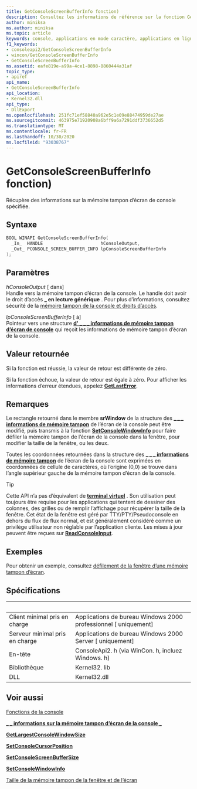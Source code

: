 ```yaml
---
title: GetConsoleScreenBufferInfo fonction)
description: Consultez les informations de référence sur la fonction GetConsoleScreenBufferInfo, qui récupère des informations sur la mémoire tampon d’écran de console spécifiée.
author: miniksa
ms.author: miniksa
ms.topic: article
keywords: console, applications en mode caractère, applications en ligne de commande, applications de terminal, API console
f1_keywords:
- consoleapi2/GetConsoleScreenBufferInfo
- wincon/GetConsoleScreenBufferInfo
- GetConsoleScreenBufferInfo
ms.assetid: eafe819e-a99a-4ce1-8898-8860444a31af
topic_type:
- apiref
api_name:
- GetConsoleScreenBufferInfo
api_location:
- Kernel32.dll
api_type:
- DllExport
ms.openlocfilehash: 251fc71ef58840a962e5c1e09e88474959de27ae
ms.sourcegitcommit: 463975e71920908a6bff9a6a7291ddf3736652d5
ms.translationtype: MT
ms.contentlocale: fr-FR
ms.lasthandoff: 10/30/2020
ms.locfileid: "93038767"
---
```

# <a name="getconsolescreenbufferinfo-function"></a>GetConsoleScreenBufferInfo fonction)

Récupère des informations sur la mémoire tampon d’écran de console spécifiée.

## <a name="syntax"></a>Syntaxe

```C
BOOL WINAPI GetConsoleScreenBufferInfo(
  _In_  HANDLE                      hConsoleOutput,
  _Out_ PCONSOLE_SCREEN_BUFFER_INFO lpConsoleScreenBufferInfo
);
```

## <a name="parameters"></a>Paramètres

*hConsoleOutput* \[ dans\]  
Handle vers la mémoire tampon d’écran de la console. Le handle doit avoir le droit d’accès **\_ en lecture générique** . Pour plus d’informations, consultez sécurité de la [mémoire tampon de la console et droits d’accès](console-buffer-security-and-access-rights.md).

*lpConsoleScreenBufferInfo* \[ à\]  
Pointeur vers une structure [**d' \_ \_ \_ informations de mémoire tampon d’écran de console**](console-screen-buffer-info-str.md) qui reçoit les informations de mémoire tampon d’écran de la console.

## <a name="return-value"></a>Valeur retournée

Si la fonction est réussie, la valeur de retour est différente de zéro.

Si la fonction échoue, la valeur de retour est égale à zéro. Pour afficher les informations d’erreur étendues, appelez [**GetLastError**](https://msdn.microsoft.com/library/windows/desktop/ms679360).

## <a name="remarks"></a>Remarques

Le rectangle retourné dans le membre **srWindow** de la structure des [**\_ \_ \_ informations de mémoire tampon**](console-screen-buffer-info-str.md) de l’écran de la console peut être modifié, puis transmis à la fonction [**SetConsoleWindowInfo**](setconsolewindowinfo.md) pour faire défiler la mémoire tampon de l’écran de la console dans la fenêtre, pour modifier la taille de la fenêtre, ou les deux.

Toutes les coordonnées retournées dans la structure des [**\_ \_ \_ informations de mémoire tampon**](console-screen-buffer-info-str.md) de l’écran de la console sont exprimées en coordonnées de cellule de caractères, où l’origine (0,0) se trouve dans l’angle supérieur gauche de la mémoire tampon d’écran de la console.

> [!TIP]
> Cette API n’a pas d’équivalent de **[terminal virtuel](console-virtual-terminal-sequences.md)** . Son utilisation peut toujours être requise pour les applications qui tentent de dessiner des colonnes, des grilles ou de remplir l’affichage pour récupérer la taille de la fenêtre. Cet état de la fenêtre est géré par TTY/PTY/Pseudoconsole en dehors du flux de flux normal, et est généralement considéré comme un privilège utilisateur non réglable par l’application cliente. Les mises à jour peuvent être reçues sur [**ReadConsoleInput**](readconsoleinput.md).

## <a name="examples"></a>Exemples

Pour obtenir un exemple, consultez [défilement de la fenêtre d’une mémoire tampon d’écran](scrolling-a-screen-buffer-s-window.md).

## <a name="requirements"></a>Spécifications

| &nbsp; | &nbsp; |
|-|-|
| Client minimal pris en charge | Applications de bureau Windows 2000 professionnel \[ uniquement\] |
| Serveur minimal pris en charge | Applications de bureau Windows 2000 Server \[ uniquement\] |
| En-tête | ConsoleApi2. h (via WinCon. h, incluez Windows. h) |
| Bibliothèque | Kernel32. lib |
| DLL | Kernel32.dll |

## <a name="see-also"></a>Voir aussi

[Fonctions de la console](console-functions.md)

[**\_ \_ informations sur la mémoire tampon d’écran de la console \_**](console-screen-buffer-info-str.md)

[**GetLargestConsoleWindowSize**](getlargestconsolewindowsize.md)

[**SetConsoleCursorPosition**](setconsolecursorposition.md)

[**SetConsoleScreenBufferSize**](setconsolescreenbuffersize.md)

[**SetConsoleWindowInfo**](setconsolewindowinfo.md)

[Taille de la mémoire tampon de la fenêtre et de l’écran](window-and-screen-buffer-size.md)
